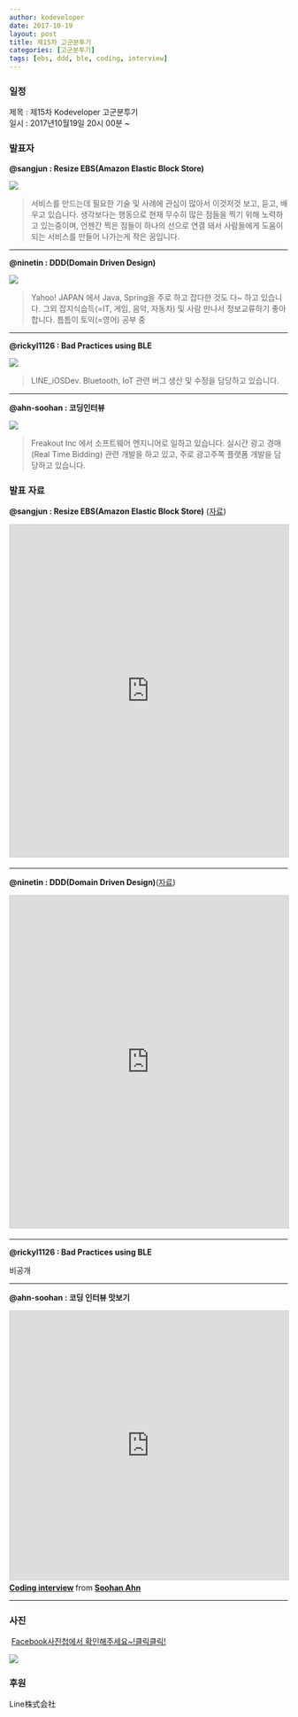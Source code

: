 ```yaml
---
author: kodeveloper
date: 2017-10-19
layout: post
title: 제15차 고군분투기
categories: [고군분투기]
tags: [ebs, ddd, ble, coding, interview]
---
```


### 일정

제목 : 제15차 Kodeveloper 고군분투기  
일시 : 2017년10월19일 20시 00분 ~

### 발표자

**@sangjun : Resize EBS(Amazon Elastic Block Store)**

![](/img/struggle/15/sangjun.jpg)

>서비스를 만드는데 필요한 기술 및 사례에 관심이 많아서 이것저것 보고, 듣고, 배우고 있습니다. 생각보다는 행동으로 현재 무수히 많은 점들을 찍기 위해 노력하고 있는중이며, 언젠간 찍은 점들이 하나의 선으로 연결 돼서 사람들에게 도움이 되는 서비스를 만들어 나가는게 작은 꿈입니다.

---

**@ninetin : DDD(Domain Driven Design)**

![](/img/struggle/15/ninetin.jpg)

>Yahoo! JAPAN 에서 Java, Spring을 주로 하고 잡다한 것도 다~ 하고 있습니다. 그외 잡지식습득(=IT, 게임, 음악, 자동차) 및 사람 만나서 정보교류하기 좋아합니다. 틈틈이 토익(=영어) 공부 중

---

**@rickyl1126 : Bad Practices using BLE**

![](/img/struggle/15/rickyl1126.jpg)

>LINE_iOSDev. Bluetooth, IoT 관련 버그 생산 및 수정을 담당하고 있습니다.

---

**@ahn-soohan : 코딩인터뷰**

![](/img/struggle/15/ahn-soohan.jpg)

>Freakout Inc 에서 소프트웨어 엔지니어로 일하고 있습니다. 실시간 광고 경매(Real Time Bidding) 관련 개발을 하고 있고, 주로 광고주쪽 플랫폼 개발을 담당하고 있습니다.

### 발표 자료

**@sangjun : Resize EBS(Amazon Elastic Block Store)** ([자료](https://docs.google.com/presentation/d/1Twyp4e-J8c4v7BJC7bXRwOLjEFbH1tXN0dPhsHdYyrc/edit#slide=id.g150ec625ef_0_45))

<iframe src="https://docs.google.com/presentation/d/e/2PACX-1vRZnBzzWT_fSrCR1JAGXJB1_jyOSDkpRr8RUi-JgVfds2gubUkt6y6ocMIGsAaQkjU8wafVf8XkX2kI/embed?start=false&loop=false" width="700" height="600" frameborder="0" marginwidth="0" marginheight="0" scrolling="no" style="border:1px solid #CCC; border-width:1px; margin-bottom:5px; max-width: 100%;" allowfullscreen></iframe>

---

**@ninetin : DDD(Domain Driven Design)**([자료](https://docs.google.com/presentation/d/1tLsus2z3bjJcWc0K9vQev5FSahgCM6WkTFCagkrmRh0/edit#slide=id.p))

<iframe src="https://www.slideshare.net/slideshow/embed_code/key/4jCbFWjigkQF7F" width="700" height="600" frameborder="0" marginwidth="0" marginheight="0" scrolling="no" style="border:1px solid #CCC; border-width:1px; margin-bottom:5px; max-width: 100%;" allowfullscreen> </iframe>

---

**@rickyl1126 : Bad Practices using BLE**

비공개

---

**@ahn-soohan : 코딩 인터뷰 맛보기**
<iframe src="https://www.slideshare.net/slideshow/embed_code/key/dTUVsZdvYQGUXb" width="595" height="485" frameborder="0" marginwidth="0" marginheight="0" scrolling="no" style="border:1px solid #CCC; border-width:1px; margin-bottom:5px; max-width: 100%;" allowfullscreen> </iframe> <div style="margin-bottom:5px"> <strong> <a href="//www.slideshare.net/SoohanAhn/coding-interview-80973672" title="Coding interview" target="_blank">Coding interview</a> </strong> from <strong><a href="https://www.slideshare.net/SoohanAhn" target="_blank">Soohan Ahn</a></strong> </div>

---

### 사진

 [Facebook사진첩에서 확인해주세요~!클릭클릭!](https://www.facebook.com/media/set/?set=oa.1978906592354076&type=3)

![](https://user-images.githubusercontent.com/2956728/52755024-e2f09000-303f-11e9-9111-48e8361e1104.jpg)

### 후원

Line株式会社
